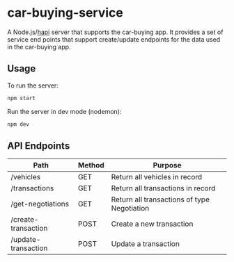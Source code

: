 # car-buying-service

A Node.js/[hapi][1] server that supports the car-buying app.
It provides a set of service end points that support create/update endpoints
for the data used in the car-buying app.

## Usage

To run the server:

```sh
npm start
```

Run the server in dev mode (nodemon):

```sh
npm dev
```

## API Endpoints

| Path | Method | Purpose |
| --- | --- | --- |
| /vehicles | GET | Return all vehicles in record |
| /transactions | GET | Return all transactions in record |
| /get-negotiations | GET | Return all transactions of type Negotiation |
| /create-transaction | POST | Create a new transaction |
| /update-transaction | POST | Update a transaction |

[1]: https://hapi.dev/
